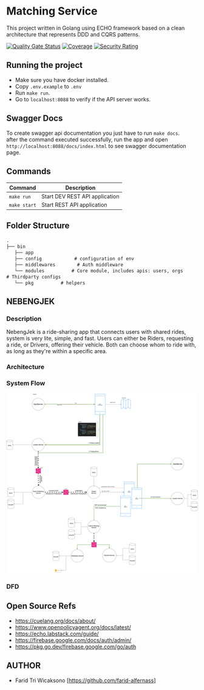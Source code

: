 # Matching Service
This project written in Golang using ECHO framework based on a clean architecture that represents DDD and CQRS patterns. 

[![Quality Gate Status](https://sonarcloud.io/api/project_badges/measure?project=nebengjek_location-service&metric=alert_status)](https://sonarcloud.io/summary/new_code?id=nebengjek_location-service)
[![Coverage](https://sonarcloud.io/api/project_badges/measure?project=nebengjek_location-service&metric=coverage)](https://sonarcloud.io/summary/new_code?id=nebengjek_location-service)
[![Security Rating](https://sonarcloud.io/api/project_badges/measure?project=nebengjek_location-service&metric=security_rating)](https://sonarcloud.io/summary/new_code?id=nebengjek_location-service)

## Running the project

- Make sure you have docker installed.
- Copy `.env.example` to `.env`
- Run `make run`.
- Go to `localhost:8088` to verify if the API server works.

## Swagger Docs

To create swagger api documentation you just have to run `make docs`.    
after the command executed successfully, run the app and open `http://localhost:8088/docs/index.html` to see swagger documentation page.


## Commands

| Command                                  | Description                                                 |
|------------------------------------------|-------------------------------------------------------------|
| `make run`                               | Start DEV REST API application                              |
| `make start`                             | Start REST API application                                  |

## Folder Structure

```
.
├── bin         
   ├── app
   ├── config            # configuration of env
   ├── middlewares        # Auth middleware
   └── modules          # Core module, includes apis: users, orgs        # Thirdparty configs
   └── pkg          # helpers

```

## NEBENGJEK
### Description
NebengJek is a ride-sharing app that connects users with shared rides, system is very lite, simple,
and fast. Users can either be Riders, requesting a ride, or Drivers, offering their vehicle. 
Both can choose whom to ride with, as long as they're within a specific area.

### Architecture

### System Flow

![NebengJek System Flow](NebengJek.drawio.png)

### DFD

## Open Source Refs
- https://cuelang.org/docs/about/
- https://www.openpolicyagent.org/docs/latest/
- https://echo.labstack.com/guide/
- https://firebase.google.com/docs/auth/admin/
- https://pkg.go.dev/firebase.google.com/go/auth

## AUTHOR
- Farid Tri Wicaksono [https://github.com/farid-alfernass]